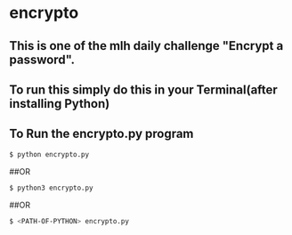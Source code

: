 # encrypto

## This is one of the mlh daily challenge "Encrypt a password".

## To run this simply do this in your Terminal(after installing Python)


## To Run the encrypto.py program

```bash
$ python encrypto.py
```
##OR

```bash
$ python3 encrypto.py
```
##OR 

```bash
$ <PATH-OF-PYTHON> encrypto.py
```
